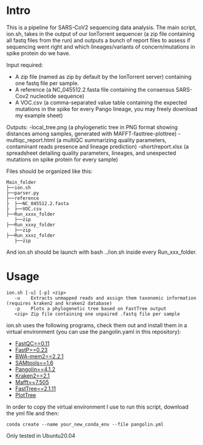 # Intro
This is a pipeline for SARS-CoV2 sequencing data analysis.
The main script, ion.sh, takes in the output of our IonTorrent sequencer (a zip file containing all fastq files from the run)
and outputs a bunch of report files to assess if sequencing went right and which lineages/variants of concern/mutations in spike protein do we have.

Input required:
- A zip file  (named as zip by default by the IonTorrent server) containing one fastq file per sample.
- A reference (a NC_045512.2.fasta file containing the consensus SARS-Cov2 nucleotide sequence)
- A VOC.csv   (a comma-separated value table containing the expected mutations in the spike for every Pango lineage, you may freely download my example sheet)

Outputs:
-local_tree.png      (a phylogenetic tree in PNG format showing distances among samples, generated with MAFFT-fasttree-plottree)
-multiqc_report.html (a multiQC summarizing quality parameters, contaminant reads presence and lineage prediction)
-short/report.xlsx   (a spreadsheet detailing quality parameters, lineages, and unexpected mutations on spike protein for every sample)

Files should be organized like this:
```
Main_folder
├──ion.sh
├──parser.py
├──reference
├  ├──NC_045512.2.fasta
├  ├──VOC.csv
├──Run_xxxx_folder
   ├──zip
├──Run_xxxy_folder
   ├──zip    
├──Run_xxxz_folder
   ├──zip   
 ```
And ion.sh should be launch with bash ../ion.sh inside every Run_xxx_folder.

# Usage

``` 
ion.sh [-u] [-p] <zip>
   -u    Extracts unmapped reads and assign them taxonomic information (requires kraken2 and kraken2 database)
   -p    Plots a phylogenetic tree based on FastTree output 
   <zip> Zip file containing one unpaired .fastq file per sample
```   

ion.sh uses the following programs, check them out and install them in a virtual environment (you can use the pangolin.yaml in this repository):

- [FastQC==0.11](https://github.com/s-andrews/FastQC)
- [FastP==0.23](https://github.com/OpenGene/fastp)
- [BWA-mem2==2.2.1](https://github.com/bwa-mem2/bwa-mem2)
- [SAMtools==1.6](http://www.htslib.org/)
- [Pangolin==4.1.2](https://cov-lineages.org/resources/pangolin/installation.html)
- [Kraken2==2.1](https://github.com/DerrickWood/kraken2)
- [Mafft==7.505](https://mafft.cbrc.jp/alignment/software/linux.html)
- [FastTree==2.1.11](http://www.microbesonline.org/fasttree/)
- [PlotTree](https://github.com/katholt/plotTree)

In order to copy the virtual environment I use to run this script, download the yml file and then:
```
conda create --name your_new_conda_env --file pangolin.yml
```

Only tested in Ubuntu20.04
